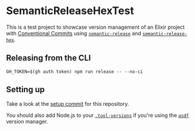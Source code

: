 # SemanticReleaseHexTest

This is a test project to showcase version management of an Elixir project with [Conventional Commits](https://www.conventionalcommits.org/en/v1.0.0/) using [`semantic-release`](https://github.com/semantic-release/semantic-release/) and [`semantic-release-hex`](https://github.com/talent-ideal/semantic-release-hex).

## Releasing from the CLI

```shell
GH_TOKEN=$(gh auth token) npm run release -- --no-ci
```

## Setting up

Take a look at the [setup commit](https://github.com/sheerlox/semantic-release-hex-test/commit/016e53cc58755932a6b7b7b9cee4edeec63c0321) for this repository.

You should also add Node.js to your [`.tool-versions`](./.tool-versions) if you're using the [`asdf`](https://asdf-vm.com/) version manager.

